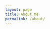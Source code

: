 ```yaml
---
layout: page
title: About Me
permalink: /about/
---
```


<script type="text/javascript">
window.location.href = "{{ site.url | append: '/resume/XianDe_WEN.html'}}"
</script>
